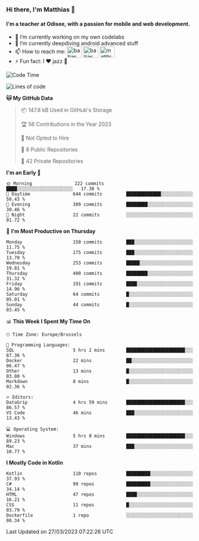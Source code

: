 ### Hi there, I'm Matthias 👋

#### I'm a teacher at Odisee, with a passion for mobile and web development.

- 🔭 I’m currently working on my own codelabs
- 🌱 I’m currently deepdiving android advanced stuff
- 📫 How to reach me: <a href="https://dev.to/batjas" target="_blank"><img align="center" src="https://raw.githubusercontent.com/rahuldkjain/github-profile-readme-generator/master/src/images/icons/Social/devto.svg" alt="batjas" height="30" width="40" /></a>
<a href="https://twitter.com/batjas" target="_blank"><img align="center" src="https://raw.githubusercontent.com/rahuldkjain/github-profile-readme-generator/master/src/images/icons/Social/twitter.svg" alt="batjas" height="30" width="40" /></a>
<a href="https://linkedin.com/in/matthiasdruwé" target="_blank"><img align="center" src="https://raw.githubusercontent.com/rahuldkjain/github-profile-readme-generator/master/src/images/icons/Social/linked-in-alt.svg" alt="matthiasdruwé" height="30" width="40" /></a>
- ⚡ Fun fact: I ❤ jazz 🎷


<!--START_SECTION:waka-->
![Code Time](http://img.shields.io/badge/Code%20Time-686%20hrs%2059%20mins-blue)

![Lines of code](https://img.shields.io/badge/From%20Hello%20World%20I%27ve%20Written-1.3%20million%20lines%20of%20code-blue)

**🐱 My GitHub Data** 

> 📦 147.8 kB Used in GitHub's Storage 
 > 
> 🏆 56 Contributions in the Year 2023
 > 
> 🚫 Not Opted to Hire
 > 
> 📜 8 Public Repositories 
 > 
> 🔑 42 Private Repositories 
 > 
**I'm an Early 🐤** 

```text
🌞 Morning                222 commits         ████░░░░░░░░░░░░░░░░░░░░░   17.38 % 
🌆 Daytime                644 commits         █████████████░░░░░░░░░░░░   50.43 % 
🌃 Evening                389 commits         ████████░░░░░░░░░░░░░░░░░   30.46 % 
🌙 Night                  22 commits          ░░░░░░░░░░░░░░░░░░░░░░░░░   01.72 % 
```
📅 **I'm Most Productive on Thursday** 

```text
Monday                   150 commits         ███░░░░░░░░░░░░░░░░░░░░░░   11.75 % 
Tuesday                  175 commits         ███░░░░░░░░░░░░░░░░░░░░░░   13.70 % 
Wednesday                253 commits         █████░░░░░░░░░░░░░░░░░░░░   19.81 % 
Thursday                 400 commits         ████████░░░░░░░░░░░░░░░░░   31.32 % 
Friday                   191 commits         ████░░░░░░░░░░░░░░░░░░░░░   14.96 % 
Saturday                 64 commits          █░░░░░░░░░░░░░░░░░░░░░░░░   05.01 % 
Sunday                   44 commits          █░░░░░░░░░░░░░░░░░░░░░░░░   03.45 % 
```


📊 **This Week I Spent My Time On** 

```text
🕑︎ Time Zone: Europe/Brussels

💬 Programming Languages: 
SQL                      5 hrs 2 mins        ██████████████████████░░░   87.36 % 
Docker                   22 mins             ██░░░░░░░░░░░░░░░░░░░░░░░   06.47 % 
Other                    13 mins             █░░░░░░░░░░░░░░░░░░░░░░░░   03.80 % 
Markdown                 8 mins              █░░░░░░░░░░░░░░░░░░░░░░░░   02.36 % 

🔥 Editors: 
DataGrip                 4 hrs 59 mins       ██████████████████████░░░   86.57 % 
VS Code                  46 mins             ███░░░░░░░░░░░░░░░░░░░░░░   13.43 % 

💻 Operating System: 
Windows                  5 hrs 8 mins        ██████████████████████░░░   89.23 % 
Mac                      37 mins             ███░░░░░░░░░░░░░░░░░░░░░░   10.77 % 
```

**I Mostly Code in Kotlin** 

```text
Kotlin                   110 repos           █████████░░░░░░░░░░░░░░░░   37.93 % 
C#                       99 repos            █████████░░░░░░░░░░░░░░░░   34.14 % 
HTML                     47 repos            ████░░░░░░░░░░░░░░░░░░░░░   16.21 % 
CSS                      11 repos            █░░░░░░░░░░░░░░░░░░░░░░░░   03.79 % 
Dockerfile               1 repo              ░░░░░░░░░░░░░░░░░░░░░░░░░   00.34 % 
```




 Last Updated on 27/03/2023 07:22:26 UTC
<!--END_SECTION:waka-->
